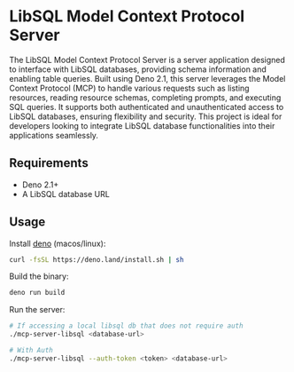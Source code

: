 # LibSQL Model Context Protocol Server

The LibSQL Model Context Protocol Server is a server application designed to
interface with LibSQL databases, providing schema information and enabling
table queries. Built using Deno 2.1, this server leverages the Model Context
Protocol (MCP) to handle various requests such as listing resources, reading
resource schemas, completing prompts, and executing SQL queries. It supports
both authenticated and unauthenticated access to LibSQL databases, ensuring
flexibility and security. This project is ideal for developers looking to
integrate LibSQL database functionalities into their applications seamlessly.

## Requirements

- Deno 2.1+
- A LibSQL database URL

## Usage

Install [deno](https://docs.deno.com/runtime) (macos/linux):
```bash
curl -fsSL https://deno.land/install.sh | sh
```

Build the binary:
```bash
deno run build
```

Run the server:
```bash
# If accessing a local libsql db that does not require auth
./mcp-server-libsql <database-url>

# With Auth
./mcp-server-libsql --auth-token <token> <database-url>
```
